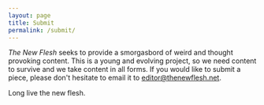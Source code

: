 ```yaml
---
layout: page
title: Submit
permalink: /submit/
---
```


*The New Flesh* seeks to provide a smorgasbord of weird and thought provoking content.
This is a young and evolving project, so we need content to survive and we take content in all forms.
If you would like to submit a piece, please don't hesitate to email it to <editor@thenewflesh.net>.

Long live the new flesh.

